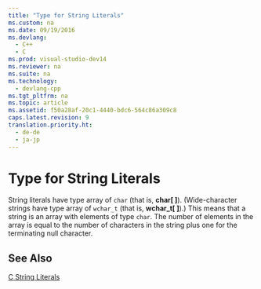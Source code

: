 ```yaml
---
title: "Type for String Literals"
ms.custom: na
ms.date: 09/19/2016
ms.devlang: 
  - C++
  - C
ms.prod: visual-studio-dev14
ms.reviewer: na
ms.suite: na
ms.technology: 
  - devlang-cpp
ms.tgt_pltfrm: na
ms.topic: article
ms.assetid: f50a28af-20c1-4440-bdc6-564c86a309c8
caps.latest.revision: 9
translation.priority.ht: 
  - de-de
  - ja-jp
---
```

# Type for String Literals
String literals have type array of `char` (that is, **char[ ]**). (Wide-character strings have type array of `wchar_t` (that is, **wchar_t[ ]**).) This means that a string is an array with elements of type `char`. The number of elements in the array is equal to the number of characters in the string plus one for the terminating null character.  
  
## See Also  
 [C String Literals](../vs140/C-String-Literals.md)